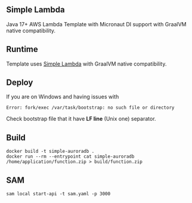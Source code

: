## Simple Lambda

Java 17+ AWS Lambda Template with Micronaut DI support with GraalVM native compatibility.

## Runtime

Template uses [Simple Lambda](https://github.com/GoodforGod/simple-awslambda) with GraalVM native compatibility.

## Deploy

If you are on Windows and having issues with 
```
Error: fork/exec /var/task/bootstrap: no such file or directory
```

Check bootstrap file that it have **LF line** (Unix one) separator.

## Build

```shell
docker build -t simple-auroradb .
docker run --rm --entrypoint cat simple-auroradb /home/application/function.zip > build/function.zip
```

## SAM

```shell
sam local start-api -t sam.yaml -p 3000
```